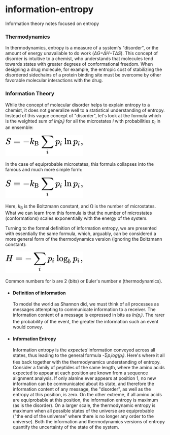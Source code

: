 # information-entropy
Information theory notes focused on entropy

### Thermodynamics
In thermodynamics, entropy is a measure of a system's "disorder", or the amount of energy unavailable to do work (*ΔG=ΔH−TΔS*). This concept of disorder is intuitive to a chemist, who understands that molecules tend towards states with greater degrees of conformational freedom. When designing a drug molecule, for example, the entropic cost of stabilizing the disordered sidechains of a protein binding site must be overcome by other favorable molecular interactions with the drug.

### Information Theory
While the concept of molecular disorder helps to explain entropy to a chemist, it does not generalize well to a statistical understanding of entropy. Instead of this vague concept of "disorder", let's look at the formula which is the weighted sum of *ln(p<sub>i</sub>)* for all the microstates *i* with probabilities *p<sub>i</sub>* in an ensemble:

![entropy_thermodynamics](entropy_thermodynamics.svg)

In the case of equiprobable microstates, this formula collapses into the famous and much more simple form:

![entropy_thermodynamics](entropy_thermodynamics.svg)

Here, *k*<sub>B</sub> is the Boltzmann constant, and Ω is the number of microstates. What we can learn from this formula is that the number of microstates (conformations) scales exponentially with the energy of the system.

Turning to the formal definition of information entropy, we are presented with essentially the same formula, which, arguably, can be considered a more general form of the thermodynamics version (ignoring the Boltzmann constant):

![entropy_information](entropy_information.svg)

Common numbers for b are 2 (bits) or Euler's number *e* (thermodynamics).

- #### Definition of information
  To model the world as Shannon did, we must think of all processes as messages attempting to communicate information to a receiver. The information content of a message is expressed in bits as *ln(p<sub>i</sub>)*. The rarer the probability of the event, the greater the information such an event would convey.
 
- #### Information Entropy
  Information entropy is the *expected* information conveyed across all states, thus leading to the general formula -Σ*p<sub>i</sub>log(p<sub>i</sub>)*. Here's where it all ties back together with the thermodynamics understanding of entropy. Consider a family of peptides of the same length, where the amino acids expected to appear at each position are known from a sequence alignment analysis. If only alanine ever appears at position 1, no new information can be communicated about its state, and therefore the information content of any message, the "disorder", as well as the entropy at this position, is zero. On the other extreme, if all amino acids are equiprobable at this position, the information entropy is maximum (as is the disorder). On a larger scale, the thermodynamic entropy is maximum when all possible states of the universe are equiprobable ("the end of the universe" where there is no longer any order to the universe). Both the information and thermodynamics versions of entropy quantify the uncertainty of the state of the system.

